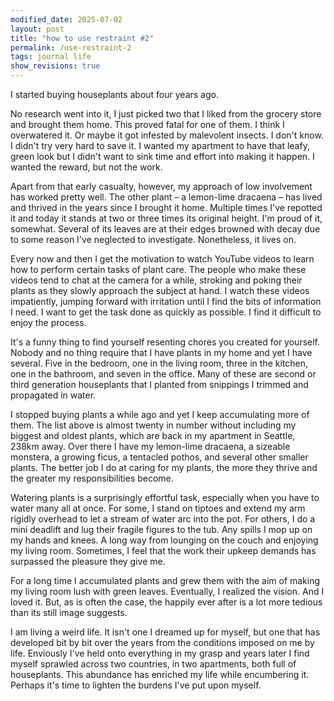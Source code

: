 ```yaml
---
modified_date: 2025-07-02
layout: post
title: "how to use restraint #2"
permalink: /use-restraint-2
tags: journal life
show_revisions: true
---
```


I started buying houseplants about four years ago.
<!--more-->
No research went into it, I just picked two that I liked from the grocery store and brought them home.
This proved fatal for one of them.
I think I overwatered it.
Or maybe it got infested by malevolent insects.
I don't know.
I didn't try very hard to save it.
I wanted my apartment to have that leafy, green look but I didn't want to sink time and effort into making it happen.
I wanted the reward, but not the work.

Apart from that early casualty, however, my approach of low involvement has worked pretty well.
The other plant – a lemon-lime dracaena – has lived and thrived in the years since I brought it home.
Multiple times I've repotted it and today it stands at two or three times its original height.
I'm proud of it, somewhat.
Several of its leaves are at their edges browned with decay due to some reason I've neglected to investigate.
Nonetheless, it lives on.

Every now and then I get the motivation to watch YouTube videos to learn how to perform certain tasks of plant care.
The people who make these videos tend to chat at the camera for a while, stroking and poking their plants as they slowly approach the subject at hand.
I watch these videos impatiently, jumping forward with irritation until I find the bits of information I need.
I want to get the task done as quickly as possible.
I find it difficult to enjoy the process.

It's a funny thing to find yourself resenting chores you created for yourself.
Nobody and no thing require that I have plants in my home and yet I have several.
Five in the bedroom, one in the living room, three in the kitchen, one in the bathroom, and seven in the office.
Many of these are second or third generation houseplants that I planted from snippings I trimmed and propagated in water.

I stopped buying plants a while ago and yet I keep accumulating more of them.
The list above is almost twenty in number without including my biggest and oldest plants, which are back in my apartment in Seattle, 238km away.
Over there I have my lemon-lime dracaena, a sizeable monstera, a growing ficus, a tentacled pothos, and several other smaller plants.
The better job I do at caring for my plants, the more they thrive and the greater my responsibilities become.

Watering plants is a surprisingly effortful task, especially when you have to water many all at once.
For some, I stand on tiptoes and extend my arm rigidly overhead to let a stream of water arc into the pot.
For others, I do a mini deadlift and lug their fragile figures to the tub.
Any spills I mop up on my hands and knees.
A long way from lounging on the couch and enjoying my living room.
Sometimes, I feel that the work their upkeep demands has surpassed the pleasure they give me.

For a long time I accumulated plants and grew them with the aim of making my living room lush with green leaves.
Eventually, I realized the vision.
And I loved it.
But, as is often the case, the happily ever after is a lot more tedious than its still image suggests.

I am living a weird life.
It isn't one I dreamed up for myself, but one that has developed bit by bit over the years from the conditions imposed on me by life.
Enviously I've held onto everything in my grasp and years later I find myself sprawled across two countries, in two apartments, both full of houseplants.
This abundance has enriched my life while encumbering it.
Perhaps it's time to lighten the burdens I've put upon myself.